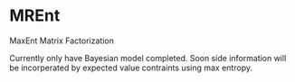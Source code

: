 # MREnt
MaxEnt Matrix Factorization

Currently only have Bayesian model completed. Soon side information will be incorperated by expected value contraints using max entropy.
